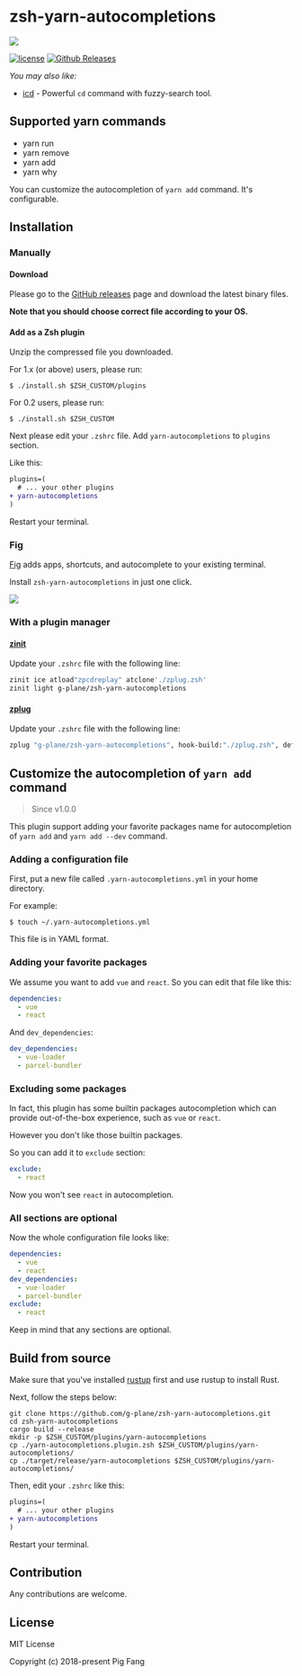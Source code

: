 # zsh-yarn-autocompletions

![](./screenshot.gif)

[![license](https://img.shields.io/github/license/g-plane/zsh-yarn-autocompletions.svg?style=flat-square)](https://github.com/g-plane/zsh-yarn-autocompletions/blob/master/LICENSE)
[![Github Releases](https://img.shields.io/github/downloads/g-plane/zsh-yarn-autocompletions/latest/total.svg?style=flat-square)](https://github.com/g-plane/zsh-yarn-autocompletions/releases)

*You may also like:*

- [icd](https://github.com/g-plane/icd) - Powerful `cd` command with fuzzy-search tool.

## Supported yarn commands

- yarn run
- yarn remove
- yarn add
- yarn why

You can customize the autocompletion of `yarn add` command.
It's configurable.

## Installation

### Manually

#### Download

Please go to the [GitHub releases](https://github.com/g-plane/zsh-yarn-autocompletions/releases)
page and download the latest binary files.

**Note that you should choose correct file according to your OS.**

#### Add as a Zsh plugin

Unzip the compressed file you downloaded.

For 1.x (or above) users, please run:

```shell
$ ./install.sh $ZSH_CUSTOM/plugins
```

For 0.2 users, please run:

```shell
$ ./install.sh $ZSH_CUSTOM
```

Next please edit your `.zshrc` file.
Add `yarn-autocompletions` to `plugins` section.

Like this:

```diff
plugins=(
  # ... your other plugins
+ yarn-autocompletions
)
```

Restart your terminal.

### Fig 

[Fig](https://fig.io) adds apps, shortcuts, and autocomplete to your existing terminal.

Install `zsh-yarn-autocompletions` in just one click.

<a href="https://fig.io/plugins/other/zsh-yarn-autocompletions_g-plane" target="_blank"><img src="https://fig.io/badges/install-with-fig.svg" /></a>

### With a plugin manager

#### [zinit](https://github.com/zdharma/zinit)

Update your `.zshrc` file with the following line:

```zsh
zinit ice atload"zpcdreplay" atclone'./zplug.zsh'
zinit light g-plane/zsh-yarn-autocompletions
```

#### [zplug](https://github.com/zplug/zplug)

Update your `.zshrc` file with the following line:

```zsh
zplug "g-plane/zsh-yarn-autocompletions", hook-build:"./zplug.zsh", defer:2
```

## Customize the autocompletion of `yarn add` command

> Since v1.0.0

This plugin support adding your favorite packages name for autocompletion
of `yarn add` and `yarn add --dev` command.

### Adding a configuration file

First, put a new file called `.yarn-autocompletions.yml` in your home directory.

For example:

```shell
$ touch ~/.yarn-autocompletions.yml
```

This file is in YAML format.

### Adding your favorite packages

We assume you want to add `vue` and `react`.
So you can edit that file like this:

```yaml
dependencies:
  - vue
  - react
```

And `dev_dependencies`:

```yaml
dev_dependencies:
  - vue-loader
  - parcel-bundler
```

### Excluding some packages

In fact, this plugin has some builtin packages autocompletion
which can provide out-of-the-box experience, such as `vue` or `react`.

However you don't like those builtin packages.

So you can add it to `exclude` section:

```yaml
exclude:
  - react
```

Now you won't see `react` in autocompletion.

### All sections are optional

Now the whole configuration file looks like:

```yaml
dependencies:
  - vue
  - react
dev_dependencies:
  - vue-loader
  - parcel-bundler
exclude:
  - react
```

Keep in mind that any sections are optional.

## Build from source

Make sure that you've installed [rustup](https://rustup.rs/) first and use rustup to install Rust.

Next, follow the steps below:

```
git clone https://github.com/g-plane/zsh-yarn-autocompletions.git
cd zsh-yarn-autocompletions
cargo build --release
mkdir -p $ZSH_CUSTOM/plugins/yarn-autocompletions
cp ./yarn-autocompletions.plugin.zsh $ZSH_CUSTOM/plugins/yarn-autocompletions/
cp ./target/release/yarn-autocompletions $ZSH_CUSTOM/plugins/yarn-autocompletions/
```

Then, edit your `.zshrc` like this:

```diff
plugins=(
  # ... your other plugins
+ yarn-autocompletions
)
```

Restart your terminal.

## Contribution

Any contributions are welcome.

## License

MIT License

Copyright (c) 2018-present Pig Fang
